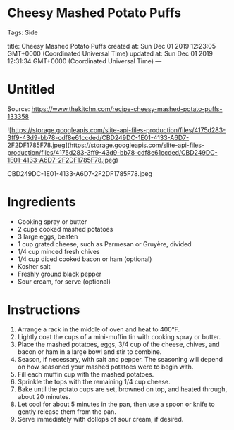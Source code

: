 # Cheesy Mashed Potato Puffs

Tags: Side

title: Cheesy Mashed Potato Puffs created at: Sun Dec 01 2019 12:23:05 GMT+0000 (Coordinated Universal Time) updated at: Sun Dec 01 2019 12:31:34 GMT+0000 (Coordinated Universal Time) —

# Untitled

Source: https://www.thekitchn.com/recipe-cheesy-mashed-potato-puffs-133358

![https://storage.googleapis.com/slite-api-files-production/files/4175d283-3ff9-43d9-bb78-cdf8e61ccded/CBD249DC-1E01-4133-A6D7-2F2DF1785F78.jpeg](https://storage.googleapis.com/slite-api-files-production/files/4175d283-3ff9-43d9-bb78-cdf8e61ccded/CBD249DC-1E01-4133-A6D7-2F2DF1785F78.jpeg)

CBD249DC-1E01-4133-A6D7-2F2DF1785F78.jpeg

# Ingredients

- Cooking spray or butter
- 2 cups cooked mashed potatoes
- 3 large eggs, beaten
- 1 cup grated cheese, such as Parmesan or Gruyère, divided
- 1/4 cup minced fresh chives
- 1/4 cup diced cooked bacon or ham (optional)
- Kosher salt
- Freshly ground black pepper
- Sour cream, for serve (optional)

# Instructions

1. Arrange a rack in the middle of oven and heat to 400°F.
2. Lightly coat the cups of a mini-muffin tin with cooking spray or butter.
3. Place the mashed potatoes, eggs, 3/4 cup of the cheese, chives, and bacon or ham in a large bowl and stir to combine.
4. Season, if necessary, with salt and pepper. The seasoning will depend on how seasoned your mashed potatoes were to begin with.
5. Fill each muffin cup with the mashed potatoes.
6. Sprinkle the tops with the remaining 1/4 cup cheese.
7. Bake until the potato cups are set, browned on top, and heated through, about 20 minutes.
8. Let cool for about 5 minutes in the pan, then use a spoon or knife to gently release them from the pan.
9. Serve immediately with dollops of sour cream, if desired.